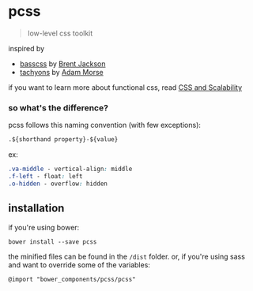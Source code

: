 # pcss

> low-level css toolkit

inspired by
* [basscss](https://basscss.com) by [Brent Jackson](https://twitter.com/jxnblk)
* [tachyons](https://tachyons.io) by [Adam Morse](https://twitter.com/mrmrs_)

if you want to learn more about functional css, read [CSS and Scalability](http://mrmrs.io/writing/2016/03/24/scalable-css/)

### so what's the difference?

pcss follows this naming convention (with few exceptions):

```css
.${shorthand property}-${value}
```

ex:

```css
.va-middle - vertical-align: middle
.f-left - float: left
.o-hidden - overflow: hidden
```

## installation

if you're using bower:

```
bower install --save pcss
```

the minified files can be found in the `/dist` folder. or, if you're using sass and want to override some of the variables:

```
@import "bower_components/pcss/pcss"
```
